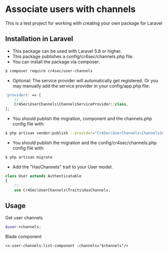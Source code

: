 # Associate users with channels

This is a test project for working with creating your own package for Laravel

## Installation in Laravel

- This package can be used with Laravel 5.8 or higher.
- This package publishes a config/cr4sec/channels.php file.
- You can install the package via composer:
    
```bash
$ composer require cr4sec/user-channels
```

- Optional: The service provider will automatically get registered. Or you may manually add the service provider in your config/app.php file:

```php
'providers' => [
    // ...
    Cr4Sec\UserChannels\ChannelsServiceProvider::class,
];
````
- You should publish the migration, component and the channels.php config file with:

```bash
$ php artisan vendor:publish --provider="Cr4Sec\UserChannels\ChannelsServiceProvider"
```

- You should publish the migration and the config/cr4sec/channels.php config file with:

```bash
$ php artisan migrate
```

- Add the "HasChannels" trait to your User model.

```php
class User extends Authenticatable
{
    // ...
    use Cr4Sec\UserChannels\Traits\HasChannels;
```

## Usage

Get user channels

```php
$user->channels;
```

Blade component

```blade
<x-user-channels-list-component :channels="$channels"/>
```
